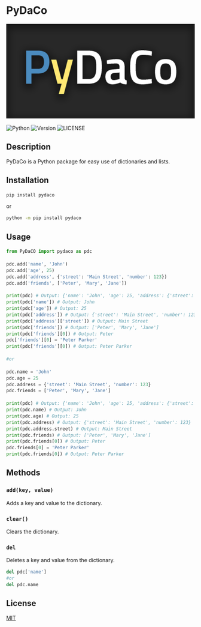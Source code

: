 # PyDaCo

![alt text](https://github.com/myygunduz/PyDaCo/blob/main/image.png?raw=true)

![Python](https://img.shields.io/badge/python-%2314354C.svg?style=for-the-badge&logo=python&logoColor=white) ![Version](https://img.shields.io/static/v1?label=Version&message=0.1.1&style=for-the-badge&labelColor=4B8BBE&color=FFE873&logo=python&logoColor=ffffff) ![LICENSE](https://img.shields.io/static/v1?label=LICENSE&message=MIT&style=for-the-badge)
## Description

PyDaCo is a Python package for easy use of dictionaries and lists.

## Installation

```bash
pip install pydaco
```

or 

```bash
python -m pip install pydaco
```

## Usage

```python
from PyDaCO import pydaco as pdc

pdc.add('name', 'John')
pdc.add('age', 25)
pdc.add('address', {'street': 'Main Street', 'number': 123})
pdc.add('friends', ['Peter', 'Mary', 'Jane'])

print(pdc) # Output: {'name': 'John', 'age': 25, 'address': {'street': 'Main Street', 'number': 123}, 'friends': ['Peter', 'Mary', 'Jane']}
print(pdc['name']) # Output: John
print(pdc['age']) # Output: 25
print(pdc['address']) # Output: {'street': 'Main Street', 'number': 123}
print(pdc['address']['street']) # Output: Main Street
print(pdc['friends']) # Output: ['Peter', 'Mary', 'Jane']
print(pdc['friends'][0]) # Output: Peter
pdc['friends'][0] = 'Peter Parker'
print(pdc['friends'][0]) # Output: Peter Parker

#or

pdc.name = 'John'
pdc.age = 25
pdc.address = {'street': 'Main Street', 'number': 123}
pdc.friends = ['Peter', 'Mary', 'Jane']

print(pdc) # Output: {'name': 'John', 'age': 25, 'address': {'street': 'Main Street', 'number': 123}, 'friends': ['Peter', 'Mary', 'Jane']}
print(pdc.name) # Output: John
print(pdc.age) # Output: 25
print(pdc.address) # Output: {'street': 'Main Street', 'number': 123}
print(pdc.address.street) # Output: Main Street
print(pdc.friends) # Output: ['Peter', 'Mary', 'Jane']
print(pdc.friends[0]) # Output: Peter
pdc.friends[0] = 'Peter Parker'
print(pdc.friends[0]) # Output: Peter Parker
```

## Methods

### `add(key, value)`

Adds a key and value to the dictionary.

### `clear()`

Clears the dictionary.

### `del`

Deletes a key and value from the dictionary.
```python
del pdc['name']
#or
del pdc.name
```


## License

[MIT](https://github.com/myygunduz/PyDaCo/blob/main/LICENSE)